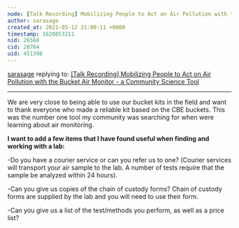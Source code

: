 ```yaml
---
node: [Talk Recording] Mobilizing People to Act on Air Pollution with the Bucket Air Monitor - a Community Science Tool
author: sarasage
created_at: 2021-05-12 21:00:11 +0000
timestamp: 1620853211
nid: 26568
cid: 28764
uid: 451398
---
```




[sarasage](../profile/sarasage) replying to: [[Talk Recording] Mobilizing People to Act on Air Pollution with the Bucket Air Monitor - a Community Science Tool](../notes/amocorro/05-12-2021/talk-recording-mobilizing-people-to-act-on-air-pollution-with-the-bucket-air-monitor-a-community-science-tool)

----
We are very close to being able to use our bucket kits in the field and want to thank everyone who made a reliable kit based on the CBE buckets. This was the number one tool my community was searching for when were learning about air monitoring.

**I want to add a few items that I have found useful when finding and working with a lab:**

-Do you have a courier service or can you refer us to one? (Courier services will transport your air sample to the lab. A number of tests require that the sample be analyzed within 24 hours). 

-Can you give us copies of the chain of custody forms? Chain of custody forms are supplied by the lab and you will need to use their form.

-Can you give us a list of the test/methods you perform, as well as a price list?